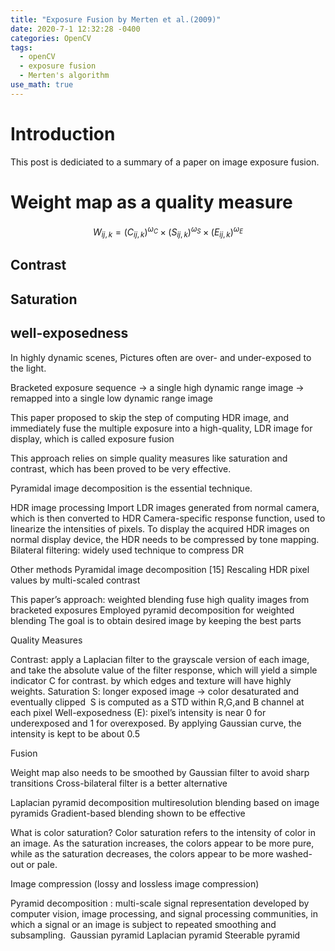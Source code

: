```yaml
---
title: "Exposure Fusion by Merten et al.(2009)"
date: 2020-7-1 12:32:28 -0400
categories: OpenCV
tags:
  - openCV 
  - exposure fusion
  - Merten's algorithm
use_math: true
---
```


# Introduction  

  This post is dediciated to a summary of a paper on image exposure fusion. 
  
  
# Weight map as a quality measure 

  $$
    W_{ij,k} = \left(C_{ij,k}\right)^{\omega_C}\times\left(S_{ij,k}\right)^{\omega_S}\times\left(E_{ij,k}\right)^{\omega_E}
  $$
  
  ## Contrast 
  
  
  ## Saturation 
  
  
  ## well-exposedness
  
  
  

In highly dynamic scenes, 
Pictures often are over- and under-exposed to the light. 

Bracketed exposure sequence -> a single high dynamic range image 
-> remapped into a single low dynamic range image 

This paper proposed to skip the step of computing HDR image, and immediately fuse the multiple exposure into a high-quality, LDR image for display, which is called exposure fusion

This approach relies on simple quality measures like saturation and contrast, which has  been proved to be very effective. 

Pyramidal image decomposition is the essential technique. 


HDR image processing 
Import LDR images generated from normal camera, which is then converted to HDR 
Camera-specific response function, used to linearize the intensities of pixels. 
To display the acquired HDR images on normal display device, the HDR needs to be compressed by tone mapping. 
Bilateral filtering: widely used technique to compress DR  

Other methods
Pyramidal image decomposition [15]
Rescaling HDR pixel values by multi-scaled contrast 

This paper’s approach: weighted blending 
fuse high quality images from bracketed exposures
Employed pyramid decomposition for weighted blending
The goal is to obtain desired image by keeping the best parts


Quality Measures 

Contrast: apply a Laplacian filter to the grayscale version of each image, and take the absolute value of the filter response, which will yield a simple indicator C for contrast. by which edges and texture will have highly weights.
Saturation S: longer exposed image -> color desaturated and eventually clipped  S is computed as a STD within R,G,and B channel at each pixel 
Well-exposedness (E): pixel’s intensity is near 0 for underexposed and 1 for overexposed. By applying Gaussian curve, the intensity is kept to be about 0.5




Fusion 

Weight map also needs to be smoothed by Gaussian filter to avoid sharp transitions 
Cross-bilateral filter is a better alternative 

Laplacian pyramid decomposition 
multiresolution blending based on image pyramids 
Gradient-based blending shown to be effective 


What is color saturation? Color saturation refers to the intensity of color in an image. As the saturation increases, the colors appear to be more pure, while as the saturation decreases, the colors appear to be more washed-out or pale. 

Image compression 
(lossy and lossless image compression)

Pyramid decomposition : multi-scale signal representation developed by computer vision, image processing, and signal processing communities, in which a signal or an image  is subject to repeated smoothing and subsampling. 
Gaussian pyramid 
Laplacian pyramid 
Steerable pyramid 
